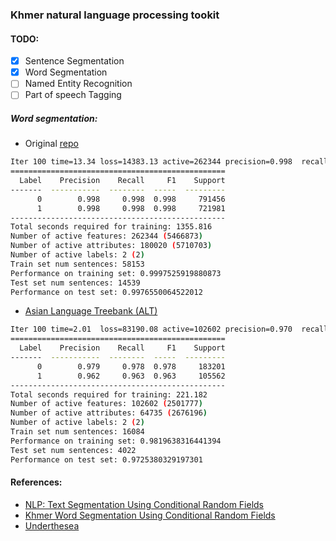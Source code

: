 ### Khmer natural language processing tookit

#### TODO:

* [X] Sentence Segmentation
* [X] Word Segmentation
* [ ] Named Entity Recognition
* [ ] Part of speech Tagging

##### Word segmentation:

- Original [repo](https://github.com/phylypo/segmentation-crf-khmer)

```bash
Iter 100 time=13.34 loss=14383.13 active=262344 precision=0.998  recall=0.998  F1=0.998  Acc(item/seq)=0.998 0.818  feature_norm=742.32
================================================
  Label    Precision    Recall     F1    Support
-------  -----------  --------  -----  ---------
      0        0.998     0.998  0.998     791456
      1        0.998     0.998  0.998     721981
------------------------------------------------
Total seconds required for training: 1355.816
Number of active features: 262344 (5466873)
Number of active attributes: 180020 (5710703)
Number of active labels: 2 (2)
Train set num sentences: 58153
Performance on training set: 0.9997525919880873
Test set num sentences: 14539
Performance on test set: 0.9976550064522012
```


- [Asian Language Treebank (ALT)](https://www2.nict.go.jp/astrec-att/member/mutiyama/ALT/)

```bash
Iter 100 time=2.01  loss=83190.08 active=102602 precision=0.970  recall=0.970  F1=0.970  Acc(item/seq)=0.973 0.223  feature_norm=157.96
================================================
  Label    Precision    Recall     F1    Support
-------  -----------  --------  -----  ---------
      0        0.979     0.978  0.978     183201
      1        0.962     0.963  0.963     105562
------------------------------------------------
Total seconds required for training: 221.182
Number of active features: 102602 (2501777)
Number of active attributes: 64735 (2676196)
Number of active labels: 2 (2)
Train set num sentences: 16084
Performance on training set: 0.9819638316441394
Test set num sentences: 4022
Performance on test set: 0.9725380329197301
```


#### References:

- [NLP: Text Segmentation Using Conditional Random Fields](https://medium.com/@phylypo/nlp-text-segmentation-using-conditional-random-fields-e8ff1d2b6060)
- [Khmer Word Segmentation Using
  Conditional Random Fields](https://www2.nict.go.jp/astrec-att/member/ding/KhNLP2015-SEG.pdf)
- [Underthesea](https://github.com/undertheseanlp/underthesea)
